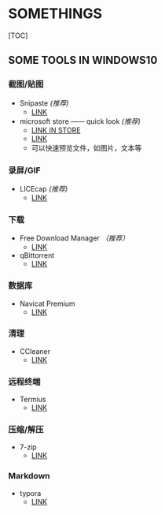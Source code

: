 # SOMETHINGS

[TOC]

## SOME TOOLS IN WINDOWS10

### 截图/贴图

- Snipaste *(推荐)*
  - [LINK](https://www.snipaste.com/)
- microsoft store —— quick look *(推荐)*
  - [LINK IN STORE](https://www.microsoft.com/zh-cn/p/quicklook/9nv4bs3l1h4s?ocid=badge&rtc=1&activetab=pivot:overviewtab)
  - [LINK](https://pooi.moe/QuickLook/)
  - 可以快速预览文件，如图片，文本等

### 录屏/GIF

- LICEcap *(推荐)*
  - [LINK](https://www.cockos.com/licecap/)

### 下载

- Free Download Manager *（推荐）*
  - [LINK](https://www.freedownloadmanager.org/)
- qBittorrent
  - [LINK](https://www.qbittorrent.org/)

### 数据库

- Navicat Premium
  - [LINK](https://www.navicat.com.cn/products)

### 清理

- CCleaner
  - [LINK](https://www.ccleaner.com/)

### 远程终端

- Termius
  - [LINK](https://www.termius.com/windows)

### 压缩/解压

- 7-zip
  - [LINK](https://sparanoid.com/lab/7z/)

### Markdown

- typora	
  - [LINK](https://www.typora.io/)